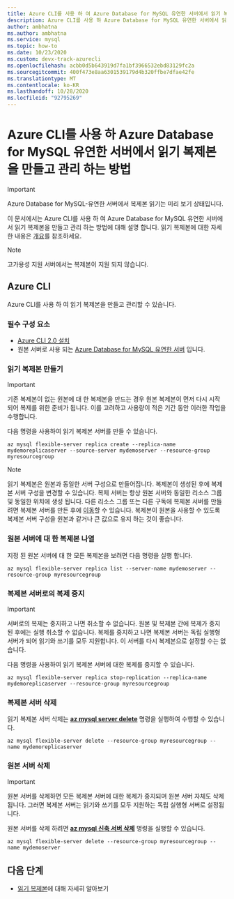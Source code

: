 ```yaml
---
title: Azure CLI를 사용 하 여 Azure Database for MySQL 유연한 서버에서 읽기 복제본을 관리 합니다.
description: Azure CLI를 사용 하 Azure Database for MySQL 유연한 서버에서 읽기 복제본을 설정 하 고 관리 하는 방법을 알아봅니다.
author: ambhatna
ms.author: ambhatna
ms.service: mysql
ms.topic: how-to
ms.date: 10/23/2020
ms.custom: devx-track-azurecli
ms.openlocfilehash: acbb0d5b643919d7fa1bf3966532ebd83129fc2a
ms.sourcegitcommit: 400f473e8aa6301539179d4b320ffbe7dfae42fe
ms.translationtype: MT
ms.contentlocale: ko-KR
ms.lasthandoff: 10/28/2020
ms.locfileid: "92795269"
---
```

# <a name="how-to-create-and-manage-read-replicas-in-azure-database-for-mysql-flexible-server-using-the-azure-cli"></a>Azure CLI를 사용 하 Azure Database for MySQL 유연한 서버에서 읽기 복제본을 만들고 관리 하는 방법

> [!IMPORTANT]
> Azure Database for MySQL-유연한 서버에서 복제본 읽기는 미리 보기 상태입니다.

이 문서에서는 Azure CLI를 사용 하 여 Azure Database for MySQL 유연한 서버에서 읽기 복제본을 만들고 관리 하는 방법에 대해 설명 합니다. 읽기 복제본에 대한 자세한 내용은 [개요](concepts-read-replicas.md)를 참조하세요.

> [!Note]
> 고가용성 지원 서버에서는 복제본이 지원 되지 않습니다. 

## <a name="azure-cli"></a>Azure CLI
Azure CLI를 사용 하 여 읽기 복제본을 만들고 관리할 수 있습니다.

### <a name="prerequisites"></a>필수 구성 요소

- [Azure CLI 2.0 설치](https://docs.microsoft.com/cli/azure/install-azure-cli?view=azure-cli-latest)
- 원본 서버로 사용 되는 [Azure Database for MySQL 유연한 서버](quickstart-create-server-cli.md) 입니다.

### <a name="create-a-read-replica"></a>읽기 복제본 만들기

> [!IMPORTANT]
> 기존 복제본이 없는 원본에 대 한 복제본을 만드는 경우 원본 복제본이 먼저 다시 시작 되어 복제를 위한 준비가 됩니다. 이를 고려하고 사용량이 적은 기간 동안 이러한 작업을 수행합니다.

다음 명령을 사용하여 읽기 복제본 서버를 만들 수 있습니다.

```azurecli-interactive
az mysql flexible-server replica create --replica-name mydemoreplicaserver --source-server mydemoserver --resource-group myresourcegroup
``` 

> [!NOTE]
> 읽기 복제본은 원본과 동일한 서버 구성으로 만들어집니다. 복제본이 생성된 후에 복제본 서버 구성을 변경할 수 있습니다. 복제 서버는 항상 원본 서버와 동일한 리소스 그룹 및 동일한 위치에 생성 됩니다. 다른 리소스 그룹 또는 다른 구독에 복제본 서버를 만들려면 복제본 서버를 만든 후에 [이동](https://docs.microsoft.com/azure/azure-resource-manager/management/move-resource-group-and-subscription)할 수 있습니다. 복제본이 원본을 사용할 수 있도록 복제본 서버 구성을 원본과 같거나 큰 값으로 유지 하는 것이 좋습니다.


### <a name="list-replicas-for-a-source-server"></a>원본 서버에 대 한 복제본 나열

지정 된 원본 서버에 대 한 모든 복제본을 보려면 다음 명령을 실행 합니다. 

```azurecli-interactive
az mysql flexible-server replica list --server-name mydemoserver --resource-group myresourcegroup
```

### <a name="stop-replication-to-a-replica-server"></a>복제본 서버로의 복제 중지

> [!IMPORTANT]
> 서버로의 복제는 중지하고 나면 취소할 수 없습니다. 원본 및 복제본 간에 복제가 중지 된 후에는 실행 취소할 수 없습니다. 복제를 중지하고 나면 복제본 서버는 독립 실행형 서버가 되어 읽기와 쓰기를 모두 지원합니다. 이 서버를 다시 복제본으로 설정할 수는 없습니다.

다음 명령을 사용하여 읽기 복제본 서버에 대한 복제를 중지할 수 있습니다.

```azurecli-interactive
az mysql flexible-server replica stop-replication --replica-name mydemoreplicaserver --resource-group myresourcegroup
```

### <a name="delete-a-replica-server"></a>복제본 서버 삭제

읽기 복제본 서버 삭제는 **[az mysql server delete](/cli/azure/mysql/server)** 명령을 실행하여 수행할 수 있습니다.

```azurecli-interactive
az mysql flexible-server delete --resource-group myresourcegroup --name mydemoreplicaserver
```

### <a name="delete-a-source-server"></a>원본 서버 삭제

> [!IMPORTANT]
> 원본 서버를 삭제하면 모든 복제본 서버에 대한 복제가 중지되며 원본 서버 자체도 삭제됩니다. 그러면 복제본 서버는 읽기와 쓰기를 모두 지원하는 독립 실행형 서버로 설정됩니다.

원본 서버를 삭제 하려면 **[az mysql 신축 서버 삭제](/cli/azure/mysql/flexible-server)** 명령을 실행할 수 있습니다.

```azurecli-interactive
az mysql flexible-server delete --resource-group myresourcegroup --name mydemoserver
```

## <a name="next-steps"></a>다음 단계

- [읽기 복제본](concepts-read-replicas.md)에 대해 자세히 알아보기
